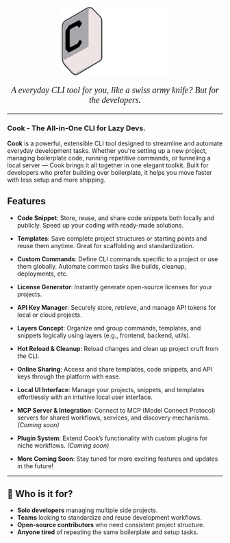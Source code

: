 <p align="center" >
  <img src="assets/licenses/COOKTITLE.svg" alt="Typer Banner" width="250"/>
</p>

<p align="center" style="font-family: 'K2D', cursive; font-size: 20px;" ><i>A everyday CLI tool for you, like a swiss army knife? But for the developers.</i></p> 

---
<p style="font-family: 'Comic Sans MS', cursive; font-size: 20px;">
  
### Cook - The All-in-One CLI for Lazy Devs.
</p>

**Cook** is a powerful, extensible CLI tool designed to streamline and automate everyday development tasks. Whether you're setting up a new project, managing boilerplate code, running repetitive commands, or tunneling a local server — Cook brings it all together in one elegant toolkit. Built for developers who prefer building over boilerplate, it helps you move faster with less setup and more shipping.

## Features

* **Code Snippet**: Store, reuse, and share code snippets both locally and publicly. Speed up your coding with ready-made solutions.

* **Templates**: Save complete project structures or starting points and reuse them anytime. Great for scaffolding and standardization.

* **Custom Commands**: Define CLI commands specific to a project or use them globally. Automate common tasks like builds, cleanup, deployments, etc.

* **License Generator**: Instantly generate open-source licenses for your projects.

* **API Key Manager**: Securely store, retrieve, and manage API tokens for local or cloud projects.

* **Layers Concept**: Organize and group commands, templates, and snippets logically using layers (e.g., frontend, backend, utils).

* **Hot Reload & Cleanup**: Reload changes and clean up project cruft from the CLI.

* **Online Sharing**: Access and share templates, code snippets, and API keys through the platform with ease.

* **Local UI Interface**: Manage your projects, snippets, and templates effortlessly with an intuitive local user interface.

* **MCP Server & Integration**: Connect to MCP (Model Connect Protocol) servers for shared workflows, services, and discovery mechanisms. *(Coming soon)*

* **Plugin System**: Extend Cook’s functionality with custom plugins for niche workflows. *(Coming soon)*

* **More Coming Soon**: Stay tuned for more exciting features and updates in the future!

---

## 👥 Who is it for?

- **Solo developers** managing multiple side projects.
- **Teams** looking to standardize and reuse development workflows.
- **Open-source contributors** who need consistent project structure.
- **Anyone tired** of repeating the same boilerplate and setup tasks.
